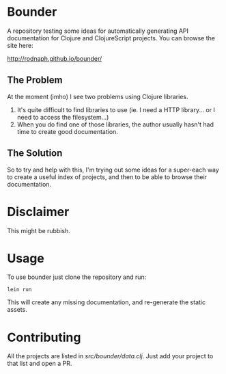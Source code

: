 
# Bounder

A repository testing some ideas for automatically generating API documentation
for Clojure and ClojureScript projects.  You can browse the site here:

http://rodnaph.github.io/bounder/

## The Problem

At the moment (imho) I see two problems using Clojure libraries.

1. It's quite difficult to find libraries to use (ie. I need a HTTP library...  or I need to access the filesystem...)
2. When you do find one of those libraries, the author usually hasn't had time to create good documentation.

## The Solution

So to try and help with this, I'm trying out some ideas for a super-each way to create
a useful index of projects, and then to be able to browse their documentation.

# Disclaimer

This might be rubbish.

# Usage

To use bounder just clone the repository and run:

```
lein run
```

This will create any missing documentation, and re-generate the static assets.

# Contributing

All the projects are listed in _src/bounder/data.clj_.  Just add your project to that
list and open a PR.

